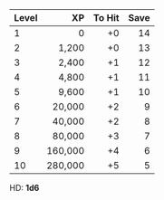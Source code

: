 | Level | XP  | To Hit | Save |
| ----- | --: | --: | ------: |
| 1 | 0 | +0 | 14 |
| 2 | 1,200 | +0 | 13 |
| 3 | 2,400 | +1 | 12 |
| 4 | 4,800 | +1 | 11 |
| 5 | 9,600 | +1 | 10 |
| 6 | 20,000 | +2 | 9 |
| 7 | 40,000 | +2 | 8 |
| 8 | 80,000 | +3 | 7 |
| 9 | 160,000 | +4 | 6 |
| 10 | 280,000 | +5 | 5 |

HD: **1d6**
